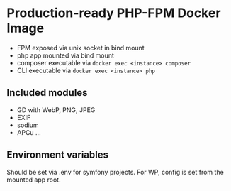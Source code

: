 # Production-ready PHP-FPM Docker Image

- FPM exposed via unix socket in bind mount
- php app mounted via bind mount
- composer executable via `docker exec <instance> composer`
- CLI executable via `docker exec <instance> php`

## Included modules
- GD with WebP, PNG, JPEG
- EXIF
- sodium
- APCu
...

## Environment variables
Should be set via .env for symfony projects. For WP, config is set from the mounted app root.

